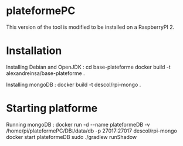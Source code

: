 # plateformePC

This version of the tool is modified to be installed on a RaspberryPI 2.


# Installation
 
Installing Debian and OpenJDK :
  cd base-plateforme
  docker build -t alexandreinsa/base-plateforme .

Installing mongoDB : 
  docker build -t descol/rpi-mongo .

# Starting platforme

Running mongoDB :
  docker run -d --name plateformeDB -v /home/pi/plateformePC/DB:/data/db -p 27017:27017 descol/rpi-mongo
  docker start plateformeDB
  sudo ./gradlew runShadow
